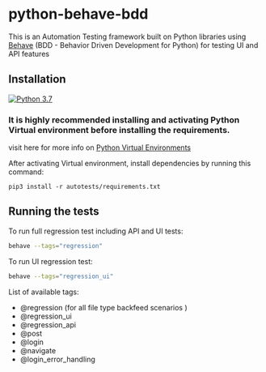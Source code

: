# python-behave-bdd

This is an Automation Testing framework built on Python libraries using [Behave](https://behave.readthedocs.io/en/latest/) (BDD - Behavior Driven Development for Python) for testing UI and API features
## Installation

[![Python 3.7](https://img.shields.io/badge/python-3.9-blue.svg)](https://www.python.org/downloads/release/python-399/)

### It is highly recommended installing and activating Python Virtual environment before installing the requirements.
visit here for more info on [Python Virtual Environments](https://realpython.com/python-virtual-environments-a-primer/)

After activating Virtual environment, install dependencies by running this command:
```
pip3 install -r autotests/requirements.txt
```
## Running the tests

To run full regression test including API and UI tests:

```bash
behave --tags="regression"
```

To run UI regression test:

```bash
behave --tags="regression_ui"
```

List of available tags:

* @regression (for all file type backfeed scenarios )
* @regression_ui
* @regression_api
* @post
* @login
* @navigate
* @login_error_handling